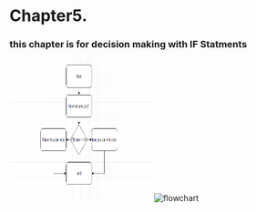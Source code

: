 # Chapter5.
<h3>this chapter is for decision making with IF Statments</h3>
<img src="age.PNG" height="250" width="250" alt="flowchart for age program">
<img src="yourImage.PNG" height="250" width="250" alt="flowchart">
